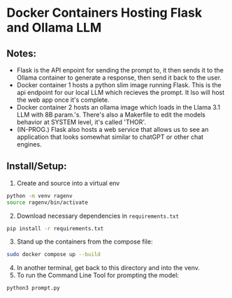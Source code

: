 # Docker Containers Hosting Flask and Ollama LLM

## Notes:
- Flask is the API enpoint for sending the prompt to, it then sends it to the 
Ollama container to generate a response, then send it back to the user.
- Docker container 1 hosts a python slim image running Flask. This
is the api endpoint for our local LLM which recieves the prompt. It lso will host
the web app once it's complete.
- Docker container 2 hosts an ollama image which loads in the Llama 3.1 LLM with 
8B param.'s. There's also a Makerfile to edit the models behavior at SYSTEM level, 
it's called 'THOR'.
- (IN-PROG.) Flask also hosts a web service that allows us to see an application 
that looks somewhat similar to chatGPT or other chat engines.


## Install/Setup:
1. Create and source into a virtual env
```sh
python -m venv ragenv
source ragenv/bin/activate
```
2. Download necessary dependencies in `requirements.txt`
```sh
pip install -r requirements.txt
```
3. Stand up the containers from the compose file:
```sh
sudo docker compose up --build
```
4. In another terminal, get back to this directory and into the venv.
5. To run the Command Line Tool for prompting the model:
```sh
python3 prompt.py
```